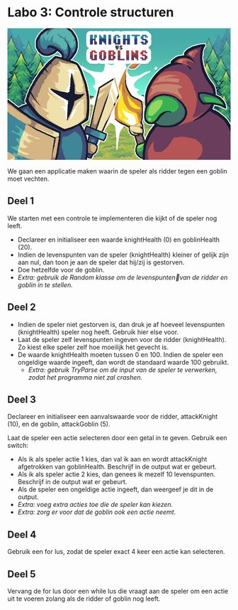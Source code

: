 # Labo 3: Controle structuren

![afbeelding](media/knightsvsgoblins.png)

We gaan een applicatie maken waarin de speler als ridder tegen een goblin moet vechten. 


## Deel 1
We starten met een controle te implementeren die kijkt of de speler nog leeft.
 - Declareer en initialiseer een waarde knightHealth (0) en goblinHealth (20).
 - Indien de levenspunten van de speler (knightHealth) kleiner of gelijk zijn aan nul, dan toon je aan de speler dat hij/zij is gestorven. 
 - Doe hetzelfde voor de goblin.
 - *Extra: gebruik de Random klasse om de levenspuntenvan de ridder en goblin in te stellen.*

## Deel 2
 - Indien de speler niet gestorven is, dan druk je af hoeveel levenspunten (knightHealth) speler nog heeft. Gebruik hier else voor.
 - Laat de speler zelf levenspunten ingeven voor de ridder (knightHealth). Zo kiest elke speler zelf hoe moeilijk het gevecht is. 
 - De waarde knightHealth moeten tussen 0 en 100. Indien de speler een ongeldige waarde ingeeft, dan wordt de standaard waarde 100 gebruikt.
	- *Extra: gebruik TryParse om de input van de speler te verwerken, zodat het programma niet zal crashen.*
	

## Deel 3
Declareer en initialiseer een aanvalswaarde voor de ridder, attackKnight (10), en de goblin, attackGoblin (5).

Laat de speler een actie selecteren door een getal in te geven. Gebruik een switch:
 - Als ik als speler actie 1 kies, dan val ik aan en wordt attackKnight afgetrokken van goblinHealth. Beschrijf in de output wat er gebeurt.
 - Als ik als speler actie 2 kies, dan genees ik mezelf 10 levenspunten. Beschrijf in de output wat er gebeurt.
 - Als de speler een ongeldige actie ingeeft, dan weergeef je dit in de output.
 - *Extra: voeg extra acties toe die de speler kan kiezen.*
 - *Extra: zorg er voor dat de goblin ook een actie neemt.*

## Deel 4
Gebruik een for lus, zodat de speler exact 4 keer een actie kan selecteren.

## Deel 5
Vervang de for lus door een while lus die vraagt aan de speler om een actie uit te voeren zolang als de ridder of goblin nog leeft.
